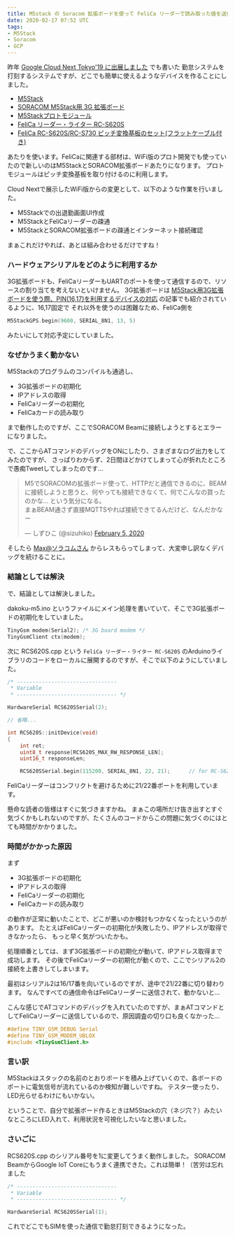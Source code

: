 ```yaml
---
title: M5stack の Soracom 拡張ボードを使って FeliCa リーダーで読み取った値を送信する
date: 2020-02-17 07:52 UTC
tags:
- M5Stack
- Soracom
- GCP
---
```


昨年 [Google Cloud Next Tokyo'19 に出展しました](/2019/08/12/google-cloud-next-tokyo.html) でも書いた
勤怠システムを打刻するシステムですが、どこでも簡単に使えるようなデバイスを作ることにしました。

- [M5Stack](https://www.switch-science.com/catalog/3647/)
- [SORACOM M5Stack用 3G 拡張ボード](https://soracom.jp/products/kit/3g_module_m5stack/)
- [M5Stackプロトモジュール](https://www.switch-science.com/catalog/3650/)
- [FeliCa リーダー・ライター RC-S620S](https://www.switch-science.com/catalog/353/)
- [FeliCa RC-S620S/RC-S730 ピッチ変換基板のセット(フラットケーブル付き)](https://www.switch-science.com/catalog/1029/)

あたりを使います。FeliCaに関連する部材は、WiFi版のプロト開発でも使っていたので新しいのはM5StackとSORACOM拡張ボードあたりになります。
プロトモジュールはピッチ変換基板を取り付けるのに利用します。

Cloud Nextで展示したWiFi版からの変更として、以下のような作業を行いました。

- M5Stackでの出退勤画面UI作成
- M5StackとFeliCaリーダーの疎通
- M5StackとSORACOM拡張ボードの疎通とインターネット接続確認

まぁこれだけやれば、あとは組み合わせるだけですね！

### ハードウェアシリアルをどのように利用するか

3G拡張ボードも、FeliCaリーダーもUARTのポートを使って通信するので、リソースの割り当てを考えないといけません。
3G拡張ボードは [M5Stack用3G拡張ボードを使う際、PIN(16,17)を利用するデバイスの対応](https://qiita.com/ma2shita/items/e6f84f1d2e8c94e12e31) の記事でも紹介されているように、16,17固定で
それ以外を使うのは困難なため、FeliCa側を

```c
M5StackGPS.begin(9600, SERIAL_8N1, 13, 5)
```

みたいにして対応予定にしていました。

### なぜかうまく動かない

M5Stackのプログラムのコンパイルも通過し、

- 3G拡張ボードの初期化
- IPアドレスの取得
- FeliCaリーダーの初期化
- FeliCaカードの読み取り

まで動作したのですが、ここでSORACOM Beamに接続しようとするとエラーになりました。

で、ここからATコマンドのデバッグをONにしたり、さまざまなログ出力をしてみたのですが、
さっぱりわからず、2日間ほどかけてしまって心が折れたところで愚痴Tweetしてしまったのです...

<blockquote class="twitter-tweet"><p lang="ja" dir="ltr">M5でSORACOMの拡張ボード使って、HTTPだと通信できるのに、BEAM に接続しようと思うと、何やっても接続できなくて、何でこんなの買ったのかな... という気分になる。<br>まぁBEAM通さず直接MQTTSやれば接続できてるんだけど、なんだかなー</p>&mdash; しずひこ (@sizuhiko) <a href="https://twitter.com/sizuhiko/status/1225009444737564673?ref_src=twsrc%5Etfw">February 5, 2020</a></blockquote>

そしたら [Max@ソラコムさん](https://twitter.com/ma2shita) からレスもらってしまって、大変申し訳なくデバッグを続けることに。

### 結論としては解決

で、結論としては解決しました。

dakoku-m5.ino というファイルにメイン処理を書いていて、そこで3G拡張ボードの初期化をしていました。

```c
TinyGsm modem(Serial2); /* 3G board modem */
TinyGsmClient ctx(modem);
```

次に RCS620S.cpp という `FeliCa リーダー・ライター RC-S620S` のArduinoライブラリのコードをローカルに展開するのですが、そこで以下のようにしていました。

```c
/* --------------------------------
 * Variable
 * -------------------------------- */

HardwareSerial RCS620SSerial(2);

// 省略...

int RCS620S::initDevice(void)
{
    int ret;
    uint8_t response[RCS620S_MAX_RW_RESPONSE_LEN];
    uint16_t responseLen;

    RCS620SSerial.begin(115200, SERIAL_8N1, 22, 21);      // for RC-S620/S
```

FeliCaリーダーはコンフリクトを避けるために21/22番ポートを利用しています。

懸命な読者の皆様はすぐに気づきますかね。
まぁこの場所だけ抜き出すとすぐ気づくかもしれないのですが、たくさんのコードからこの問題に気づくのにはとても時間がかかりました。

### 時間がかかった原因

まず

- 3G拡張ボードの初期化
- IPアドレスの取得
- FeliCaリーダーの初期化
- FeliCaカードの読み取り

の動作が正常に動いたことで、どこが悪いのか検討もつかなくなったというのがあります。
たとえばFeliCaリーダーの初期化が失敗したり、IPアドレスが取得できなかったら、
もっと早く気がついたかも。

処理順番としては、まず3G拡張ボードの初期化が動いて、IPアドレス取得まで成功します。
その後でFeliCaリーダーの初期化が動くので、ここでシリアル2の接続を上書きしてしまいます。

最初はシリアル2は16/17番を向いているのですが、途中で21/22番に切り替わります。
なんですべての通信命令はFeliCaリーダーに送信されて、動かないと...

こんな感じでATコマンドのデバッグを入れていたのですが、まぁATコマンドとしてFeliCaリーダーに送信しているので、原因調査の切り口も良くなかった...

```c
#define TINY_GSM_DEBUG Serial
#define TINY_GSM_MODEM_UBLOX
#include <TinyGsmClient.h>
```

### 言い訳

M5Stackはスタックの名前のとおりボードを積み上げていくので、各ボードのポートに電気信号が流れているのか検知が難しいですね。
テスター使ったり、LED光らせるわけにもいかない。

ということで、自分で拡張ボード作るときはM5Stackの穴（ネジ穴？）みたいなところにLED入れて、利用状況を可視化したいなと思いました。

### さいごに

RCS620S.cpp のシリアル番号を1に変更してうまく動作しました。
SORACOM BeamからGoogle IoT Coreにもうまく連携できた。これは簡単！（苦労は忘れました

```c
/* --------------------------------
 * Variable
 * -------------------------------- */

HardwareSerial RCS620SSerial(1);
```

これでどこでもSIMを使った通信で勤怠打刻できるようになった。

<script async src="https://platform.twitter.com/widgets.js" charset="utf-8"></script>
